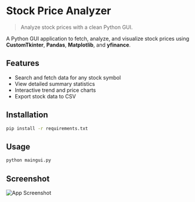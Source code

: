 # Stock Price Analyzer

> Analyze stock prices with a clean Python GUI.

A Python GUI application to fetch, analyze, and visualize stock prices using **CustomTkinter**, **Pandas**, **Matplotlib**, and **yfinance**.

## Features
- Search and fetch data for any stock symbol  
- View detailed summary statistics  
- Interactive trend and price charts  
- Export stock data to CSV

## Installation
```bash
pip install -r requirements.txt
```

## Usage
```bash
python maingui.py
```
## Screenshot
![App Screenshot](preview.png)
